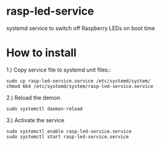 # rasp-led-service
systemd service to switch off Raspberry LEDs on boot time 


# How to install

1.) Copy service file to systemd unit files::
```
sudo cp rasp-led-service.service /etc/systemd/system/
chmod 664 /etc/systemd/system/rasp-led-service.service
```

2.) Reload the demon

```
sudo systemctl daemon-reload
```

3.) Activate the service

```
sudo systemctl enable rasp-led-service.service
sudo systemctl start rasp-led-service.service
```
